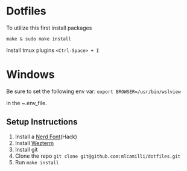 # Dotfiles

To utilize this first install packages

`make & sudo make install`

Install tmux plugins
`<Ctrl-Space> + I`

# Windows
Be sure to set the following env var:
`export BROWSER=/usr/bin/wslview`

in the ~.env_file.


## Setup Instructions

1. Install a [Nerd Font](https://www.nerdfonts.com/)(Hack)
2. Install [Wezterm](https://wezterm.org/)
3. Install git
4. Clone the repo `git clone git@github.com:mlcamilli/dotfiles.git`
5. Run `make install`

